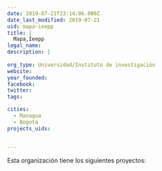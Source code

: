 ```yaml
---
date: 2019-07-21T23:14:06.000Z
date_last_modified: 2019-07-21
uid: mapa-ieepp
title: |
  Mapa,Ieepp
legal_name: 
description: |
  
org_type: Universidad/Instituto de investigación
website: 
year_founded: 
facebook: 
twitter: 
tags:

cities: 
  - Managua
  - Bogotá
projects_uids:


---
```


Esta organización tiene los siguientes proyectos:


